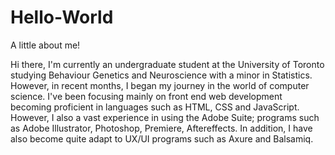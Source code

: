 # Hello-World
A little about me!

Hi there, I'm currently an undergraduate student at the University of Toronto studying Behaviour Genetics and Neuroscience with a minor in Statistics. However, in recent months, I began my journey in the world of computer science. I've been focusing mainly on front end web development becoming proficient in languages such as HTML, CSS and JavaScript. However, I also a vast experience in using the Adobe Suite; programs such as Adobe Illustrator, Photoshop, Premiere, Aftereffects. In addition, I have also become quite adapt to UX/UI programs such as Axure and Balsamiq. 

